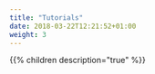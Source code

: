 ```yaml
---
title: "Tutorials"
date: 2018-03-22T12:21:52+01:00
weight: 3
---
```


{{% children description="true" %}}
